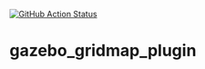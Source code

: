 [![GitHub Action
Status](https://github.com/fmrico/gazebo_gridmap_plugin/workflows/main/badge.svg)](https://github.com/fmrico/gazebo_gridmap_plugin)

# gazebo_gridmap_plugin



